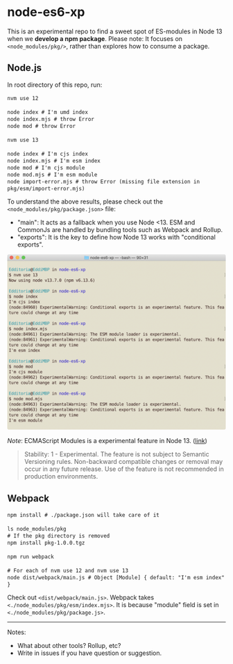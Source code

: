 # node-es6-xp

This is an experimental repo to find a sweet spot of ES-modules in Node 13 when we **develop a npm package**. Please note: It focuses on `<node_modules/pkg/>`, rather than explores how to consume a package.

## Node.js

In root directory of this repo, run:

```shell
nvm use 12

node index # I'm umd index
node index.mjs # throw Error
node mod # throw Error

nvm use 13

node index # I'm cjs index
node index.mjs # I'm esm index
node mod # I'm cjs module
node mod.mjs # I'm esm module
node import-error.mjs # throw Error (missing file extension in pkg/esm/import-error.mjs)
```

To understand the above results, please check out the `<node_modules/pkg/package.json>` file:

- "main": It acts as a fallback when you use Node <13. ESM and CommonJs are handled by bundling tools such as Webpack and Rollup.
- "exports": It is the key to define how Node 13 works with "conditional exports".

![Screenshot of Terminal for experiencing Node 13 ESM conditional exports][screenshot]

*Note*: ECMAScript Modules is a experimental feature in Node 13. ([link][node_esm_doc])

> Stability: 1 - Experimental. The feature is not subject to Semantic Versioning rules. Non-backward compatible changes or removal may occur in any future release. Use of the feature is not recommended in production environments.

## Webpack

```shell
npm install # ./package.json will take care of it

ls node_modules/pkg
# If the pkg directory is removed
npm install pkg-1.0.0.tgz

npm run webpack

# For each of nvm use 12 and nvm use 13
node dist/webpack/main.js # Object [Module] { default: "I'm esm index" }
```

Check out `<dist/webpack/main.js>`. Webpack takes `<./node_modules/pkg/esm/index.mjs>`. It is because "module" field is set in `<./node_modules/pkg/package.js>`.

---

Notes:

- What about other tools? Rollup, etc?
- Write in issues if you have question or suggestion.


[screenshot]: docs/images/screenshot-terminal-node-13-esm.png

[node_esm_doc]: https://nodejs.org/api/esm.html
